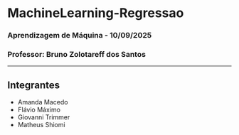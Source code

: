 # MachineLearning-Regressao

### Aprendizagem de Máquina - 10/09/2025

### Professor: Bruno Zolotareff dos Santos

---

## Integrantes

* Amanda Macedo
* Flávio Máximo
* Giovanni Trimmer
* Matheus Shiomi
